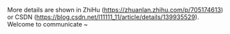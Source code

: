 More details are shown in ZhiHu (https://zhuanlan.zhihu.com/p/705174613) or CSDN (https://blog.csdn.net/l11111_11/article/details/139935529). Welcome to communicate ~
